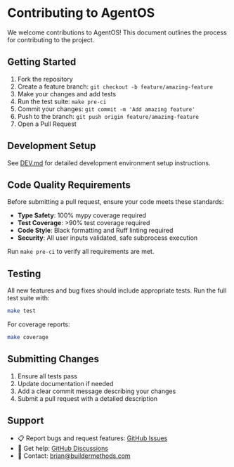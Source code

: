# Contributing to AgentOS

We welcome contributions to AgentOS! This document outlines the process for contributing to the project.

## Getting Started

1. Fork the repository
2. Create a feature branch: `git checkout -b feature/amazing-feature`
3. Make your changes and add tests
4. Run the test suite: `make pre-ci`
5. Commit your changes: `git commit -m 'Add amazing feature'`
6. Push to the branch: `git push origin feature/amazing-feature`
7. Open a Pull Request

## Development Setup

See [DEV.md](DEV.md) for detailed development environment setup instructions.

## Code Quality Requirements

Before submitting a pull request, ensure your code meets these standards:

- **Type Safety**: 100% mypy coverage required
- **Test Coverage**: >90% test coverage required  
- **Code Style**: Black formatting and Ruff linting required
- **Security**: All user inputs validated, safe subprocess execution

Run `make pre-ci` to verify all requirements are met.

## Testing

All new features and bug fixes should include appropriate tests. Run the full test suite with:

```bash
make test
```

For coverage reports:

```bash
make coverage
```

## Submitting Changes

1. Ensure all tests pass
2. Update documentation if needed
3. Add a clear commit message describing your changes
4. Submit a pull request with a detailed description

## Support

- 📋 Report bugs and request features: [GitHub Issues](https://github.com/buildermethods/agent-os/issues)
- 💬 Get help: [GitHub Discussions](https://github.com/buildermethods/agent-os/discussions)
- 📧 Contact: brian@buildermethods.com